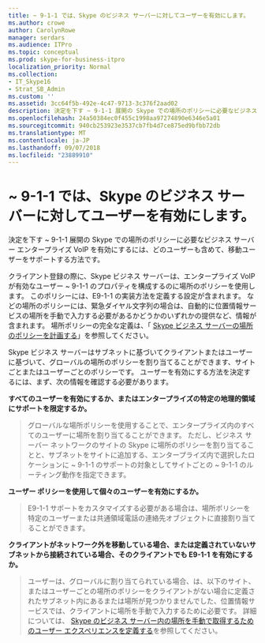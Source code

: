 ```yaml
---
title: ~ 9-1-1 では、Skype のビジネス サーバーに対してユーザーを有効にします。
ms.author: crowe
author: CarolynRowe
manager: serdars
ms.audience: ITPro
ms.topic: conceptual
ms.prod: skype-for-business-itpro
localization_priority: Normal
ms.collection:
- IT_Skype16
- Strat_SB_Admin
ms.custom: ''
ms.assetid: 3cc64f5b-492e-4c47-9713-3c376f2aad02
description: 決定を下す ~ 9-1-1 展開の Skype での場所のポリシーに必要なビジネス サーバー エンタープライズ VoIP を有効にするには、どのユーザーも含めて、移動ユーザーをサポートする方法です。
ms.openlocfilehash: 24a50384ec0f455c1998aa97274890e6346e5a01
ms.sourcegitcommit: 940cb253923e3537cb7fb4d7ce875ed9bfbb72db
ms.translationtype: MT
ms.contentlocale: ja-JP
ms.lasthandoff: 09/07/2018
ms.locfileid: "23889910"
---
```

# <a name="enable-users-for-e9-1-1-in-skype-for-business-server"></a>~ 9-1-1 では、Skype のビジネス サーバーに対してユーザーを有効にします。
 
決定を下す ~ 9-1-1 展開の Skype での場所のポリシーに必要なビジネス サーバー エンタープライズ VoIP を有効にするには、どのユーザーも含めて、移動ユーザーをサポートする方法です。
  
クライアント登録の際に、Skype ビジネス サーバーは、エンタープライズ VoIP が有効なユーザー ~ 9-1-1 のプロパティを構成するのに場所のポリシーを使用します。 このポリシーには、E9-1-1 の実装方法を定義する設定が含まれます。 などの場所のポリシーには、緊急ダイヤル文字列の場合は、自動的に位置情報サービスの場所を手動で入力する必要があるかどうかのいずれかの提供など、情報が含まれます。 場所ポリシーの完全な定義は、「 [Skype ビジネス サーバーの場所のポリシーを計画する](location-policies.md)」を参照してください。
  
Skype ビジネス サーバーはサブネットに基づいてクライアントまたはユーザーに基づいて、グローバルの場所のポリシーを割り当てることができます、サイトごとまたはユーザーごとのポリシーです。 ユーザーを有効にする方法を決定するには、まず、次の情報を確認する必要があります。
  
 **すべてのユーザーを有効にするか、またはエンタープライズの特定の地理的領域にサポートを限定するか。**
  
> グローバルな場所ポリシーを使用することで、エンタープライズ内のすべてのユーザーに場所を割り当てることができます。 ただし、ビジネス サーバー ネットワークのサイトの Skype に場所のポリシーを割り当てることと、サブネットをサイトに追加する、エンタープライズ内で選択したロケーションに ~ 9-1-1 のサポートの対象としてサイトごとの ~ 9-1-1 のルーティング動作を指定できます。 
    
 **ユーザー ポリシーを使用して個々のユーザーを有効にするか。**
  
> E9-1-1 サポートをカスタマイズする必要がある場合は、場所ポリシーを特定のユーザーまたは共通領域電話の連絡先オブジェクトに直接割り当てることができます。
    
 **クライアントがネットワーク外を移動している場合、または定義されていないサブネットから接続されている場合、そのクライアントでも E9-1-1 を有効にするか。**
  
> ユーザーは、グローバルに割り当てられている場合、は、以下のサイト、またはユーザーごとの場所のポリシーをクライアントがない場合に定義されたサブネット内にあるまたは場所が見つかりませんでした、位置情報サービスでは、クライアントに場所を手動で入力するために必要です。 詳細については、 [Skype のビジネス サーバー内の場所を手動で取得するためのユーザー エクスペリエンスを定義する](manually-acquiring-a-location.md)を参照してください。
    

